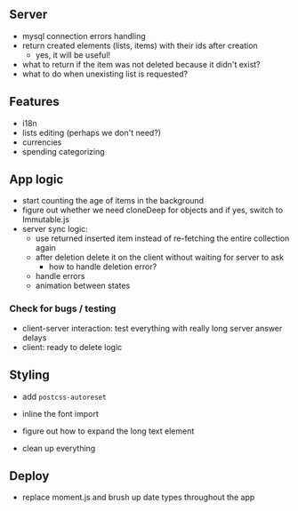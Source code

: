 ## Server

- mysql connection errors handling
- return created elements (lists, items) with their ids after creation
  - yes, it will be useful!
- what to return if the item was not deleted because it didn't exist?
- what to do when unexisting list is requested?

## Features

- i18n
- lists editing (perhaps we don't need?)
- currencies
- spending categorizing

## App logic

- start counting the age of items in the background
- figure out whether we need cloneDeep for objects and if yes, switch to Immutable.js
- server sync logic:
  - use returned inserted item instead of re-fetching the entire collection again
  - after deletion delete it on the client without waiting for server to ask
    - how to handle deletion error?
  - handle errors
  - animation between states

### Check for bugs / testing

- client-server interaction: test everything with really long server answer delays
- client: ready to delete logic

## Styling

- add `postcss-autoreset`
- inline the font import
- figure out how to expand the long text element

- clean up everything

## Deploy

- replace moment.js and brush up date types throughout the app